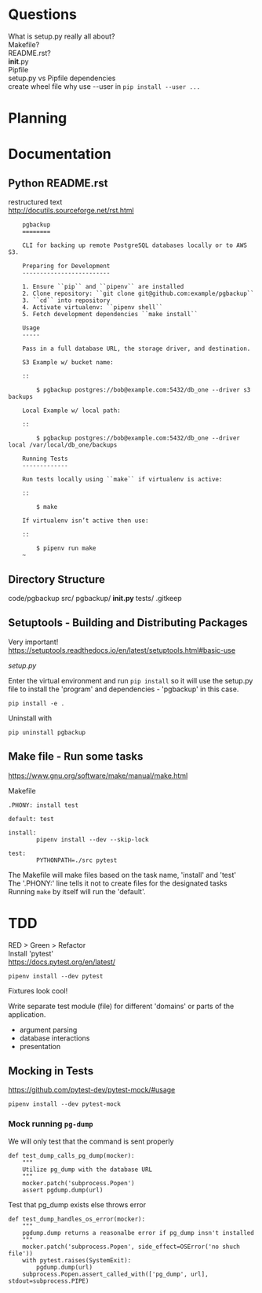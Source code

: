 # Questions
What is setup.py really all about?  
Makefile?  
README.rst?  
__init__.py  
Pipfile  
setup.py vs Pipfile dependencies  
create wheel file
why use --user in `pip install --user ...`



# Planning

# Documentation
## Python README.rst  
restructured text  
http://docutils.sourceforge.net/rst.html


        pgbackup
        ========

        CLI for backing up remote PostgreSQL databases locally or to AWS S3.

        Preparing for Development
        -------------------------

        1. Ensure ``pip`` and ``pipenv`` are installed
        2. Clone repository: ``git clone git@github.com:example/pgbackup``
        3. ``cd`` into repository
        4. Activate virtualenv: ``pipenv shell``
        5. Fetch development dependencies ``make install``

        Usage
        -----

        Pass in a full database URL, the storage driver, and destination.

        S3 Example w/ bucket name:

        ::

            $ pgbackup postgres://bob@example.com:5432/db_one --driver s3 backups

        Local Example w/ local path:

        ::

            $ pgbackup postgres://bob@example.com:5432/db_one --driver local /var/local/db_one/backups

        Running Tests
        -------------

        Run tests locally using ``make`` if virtualenv is active:

        ::

            $ make

        If virtualenv isn’t active then use:

        ::

            $ pipenv run make
        ~                                            


## Directory Structure
code/pgbackup
    src/
        pgbackup/
            __init.py__
    tests/
        .gitkeep


## Setuptools - Building and Distributing Packages
Very important!  
https://setuptools.readthedocs.io/en/latest/setuptools.html#basic-use  

_setup.py_

Enter the virtual environment and run `pip install` so it will use the setup.py file to install the 'program' and dependencies - 'pgbackup' in this case.

    pip install -e .

Uninstall with

    pip uninstall pgbackup

## Make file - Run some tasks
https://www.gnu.org/software/make/manual/make.html  

Makefile

    .PHONY: install test

    default: test

    install:
            pipenv install --dev --skip-lock

    test:
            PYTHONPATH=./src pytest

The Makefile will make files based on the task name, 'install' and 'test'  
The '.PHONY:' line tells it not to create files for the designated tasks  
Running `make` by itself will run the 'default'.

# TDD
RED > Green > Refactor  
Install 'pytest'  
https://docs.pytest.org/en/latest/  

    pipenv install --dev pytest

Fixtures look cool!  

Write separate test module (file) for different 'domains' or parts of the application.  
- argument parsing
- database interactions
- presentation


## Mocking in Tests
https://github.com/pytest-dev/pytest-mock/#usage

    pipenv install --dev pytest-mock

### Mock running `pg-dump`
We will only test that the command is sent properly  

    def test_dump_calls_pg_dump(mocker):
        """
        Utilize pg_dump with the database URL
        """
        mocker.patch('subprocess.Popen')
        assert pgdump.dump(url)
        
Test that pg_dump exists else throws error

    def test_dump_handles_os_error(mocker):
        """
        pgdump.dump returns a reasonalbe error if pg_dump insn't installed
        """
        mocker.patch('subprocess.Popen', side_effect=OSError('no shuch file'))
        with pytest.raises(SystemExit):
            pgdump.dump(url)
        subprocess.Popen.assert_called_with(['pg_dump', url], stdout=subprocess.PIPE)


